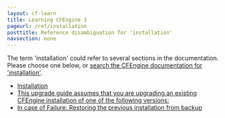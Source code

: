 ```yaml
---
layout: cf-learn
title: Learning CFEngine 3
pageurl: /ref/installation
posttitle: Reference disambiguation for 'installation'
navsection: none
---
```


The term 'installation' could refer to several sections in the documentation. Please choose one below, or
[search the CFEngine documentation for 'installation'](http://cfengine.com/docs/3.5/search.html?q=installation).

- [Installation](http://cfengine.com/docs/3.5/manuals-enterprise-reporting-multi-site-queries.html#installation)
- [This upgrade guide assumes that you are upgrading an existing CFEngine installation of one of the following versions:](http://cfengine.com/docs/3.5/getting-started-upgrade.html#this-upgrade-guide-assumes-that-you-are-upgrading-an-existing-cfengine-installation-of-one-of-the-following-versions)
- [In case of Failure: Restoring the previous installation from backup](http://cfengine.com/docs/3.5/getting-started-upgrade.html#in-case-of-failure-restoring-the-previous-installation-from-backup)
